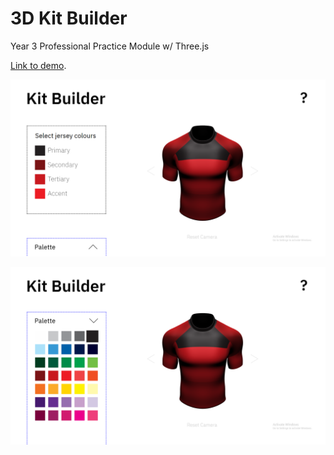 # 3D Kit Builder

Year 3 Professional Practice Module w/ Three.js

[Link to demo](https://larryzodiac.github.io/3D-Kit-Designer/kit_builder).

![kit_builder](images/kit_builder.png)

![colour_picker](images/colour_picker.png)

